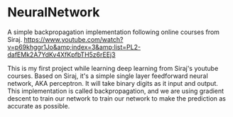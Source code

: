 # NeuralNetwork
A simple backpropagation implementation following online courses from Siraj. 
https://www.youtube.com/watch?v=p69khggr1Jo&amp;index=3&amp;list=PL2-dafEMk2A7YdKv4XfKpfbTH5z6rEEj3

This is my first project while learning deep learning from Siraj's youtube courses. Based on Siraj, it's a simple single layer feedforward neural network, AKA perceptron. It will take binary digits as it input and output. This implementation is called backpropagation, and we are using gradient descent to train our network to train our network to make the prediction as accurate as possible.
